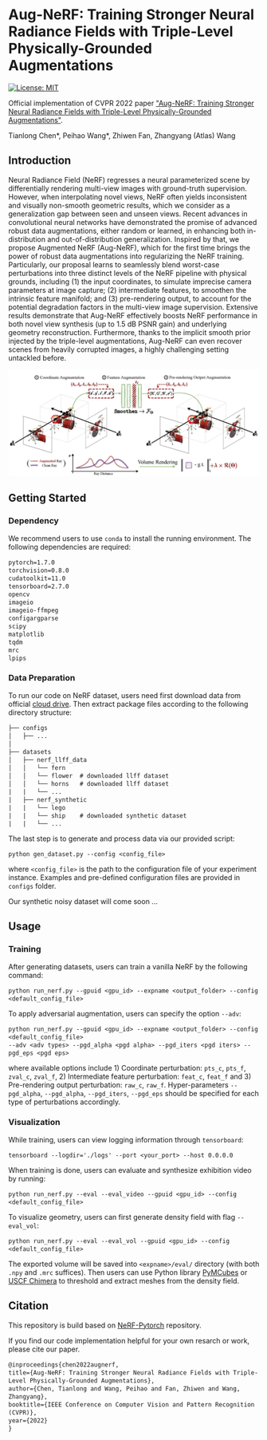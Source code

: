 # Aug-NeRF: Training Stronger Neural Radiance Fields with Triple-Level Physically-Grounded Augmentations

[![License: MIT](https://img.shields.io/badge/License-MIT-green.svg)](https://opensource.org/licenses/MIT)

Official implementation of CVPR 2022 paper ["Aug-NeRF: Training Stronger Neural Radiance Fields with Triple-Level Physically-Grounded Augmentations"](https://openaccess.thecvf.com/content/CVPR2022/papers/Chen_Aug-NeRF_Training_Stronger_Neural_Radiance_Fields_With_Triple-Level_Physically-Grounded_Augmentations_CVPR_2022_paper.pdf).

Tianlong Chen*, Peihao Wang*, Zhiwen Fan, Zhangyang (Atlas) Wang

## Introduction

Neural Radiance Field (NeRF) regresses a neural parameterized scene by differentially rendering multi-view images with ground-truth supervision. However, when interpolating novel views, NeRF often yields inconsistent and visually non-smooth geometric results, which we consider as a generalization gap between seen and unseen views. Recent advances in convolutional neural networks have demonstrated the promise of advanced robust data augmentations, either random or learned, in enhancing both in-distribution and out-of-distribution generalization. Inspired by that, we propose Augmented NeRF (Aug-NeRF), which for the first time brings the power of robust data augmentations into regularizing the NeRF training. Particularly, our proposal learns to seamlessly blend worst-case perturbations into three distinct levels of the NeRF pipeline with physical grounds, including (1) the input coordinates, to simulate imprecise camera parameters at image capture; (2) intermediate features, to smoothen the intrinsic feature manifold; and (3) pre-rendering output, to account for the potential degradation factors in the multi-view image supervision. Extensive results demonstrate that Aug-NeRF effectively boosts NeRF performance in both novel view synthesis (up to 1.5 dB PSNR gain) and underlying geometry reconstruction. Furthermore, thanks to the implicit smooth prior injected by the triple-level augmentations, Aug-NeRF can even recover scenes from heavily corrupted images, a highly challenging setting untackled before.

![](figures/teaser.jpg)

## Getting Started

### Dependency

We recommend users to use `conda` to install the running environment. The following dependencies are required:
```
pytorch=1.7.0
torchvision=0.8.0
cudatoolkit=11.0
tensorboard=2.7.0
opencv
imageio
imageio-ffmpeg
configargparse
scipy
matplotlib
tqdm
mrc
lpips
```

### Data Preparation

To run our code on NeRF dataset, users need first download data from official [cloud drive](https://drive.google.com/drive/folders/128yBriW1IG_3NJ5Rp7APSTZsJqdJdfc1). Then extract package files according to the following directory structure:
```
├── configs
│   ├── ...
│
├── datasets
│   ├── nerf_llff_data
│   │   └── fern
│   │   └── flower  # downloaded llff dataset
│   │   └── horns   # downloaded llff dataset
|   |   └── ...
|   ├── nerf_synthetic
|   |   └── lego
|   |   └── ship    # downloaded synthetic dataset
|   |   └── ...
```
The last step is to generate and process data via our provided script:
```
python gen_dataset.py --config <config_file>
```
where `<config_file>` is the path to the configuration file of your experiment instance. Examples and pre-defined configuration files are provided in `configs` folder.

Our synthetic noisy dataset will come soon ...

## Usage

### Training

After generating datasets, users can train a vanilla NeRF by the following command:
```
python run_nerf.py --gpuid <gpu_id> --expname <output_folder> --config <default_config_file>
```

To apply adversarial augmentation, users can specify the option `--adv`:
```
python run_nerf.py --gpuid <gpu_id> --expname <output_folder> --config <default_config_file>
--adv <adv types> --pgd_alpha <pgd alpha> --pgd_iters <pgd iters> --pgd_eps <pgd eps>
```
where available options include 1) Coordinate perturbation: `pts_c`, `pts_f`, `zval_c`, `zval_f`, 2) Intermediate feature perturbation: `feat_c`, `feat_f` and 3) Pre-rendering output perturbation: `raw_c`, `raw_f`. Hyper-parameters `--pgd_alpha`, `--pgd_alpha`, `--pgd_iters`, `--pgd_eps` should be specified for each type of perturbations accordingly.

### Visualization

While training, users can view logging information through `tensorboard`:
```
tensorboard --logdir='./logs' --port <your_port> --host 0.0.0.0
```

When training is done, users can evaluate and synthesize exhibition video by running:
```
python run_nerf.py --eval --eval_video --gpuid <gpu_id> --config <default_config_file>
```

To visualize geometry, users can first generate density field with flag `--eval_vol`:
```
python run_nerf.py --eval --eval_vol --gpuid <gpu_id> --config <default_config_file>
```
The exported volume will be saved into `<expname>/eval/` directory (with both `.npy` and `.mrc` suffices). Then users can use Python library [PyMCubes](https://github.com/pmneila/PyMCubes) or [USCF Chimera](https://www.cgl.ucsf.edu/chimera/) to threshold and extract meshes from the density field.

## Citation

This repository is build based on [NeRF-Pytorch](https://github.com/peihaowang/nerf-pytorch) repository.

If you find our code implementation helpful for your own resarch or work, please cite our paper.
```
@inproceedings{chen2022augnerf,
title={Aug-NeRF: Training Stronger Neural Radiance Fields with Triple-Level Physically-Grounded Augmentations},
author={Chen, Tianlong and Wang, Peihao and Fan, Zhiwen and Wang, Zhangyang},
booktitle={IEEE Conference on Computer Vision and Pattern Recognition (CVPR)},
year={2022}
}
```
